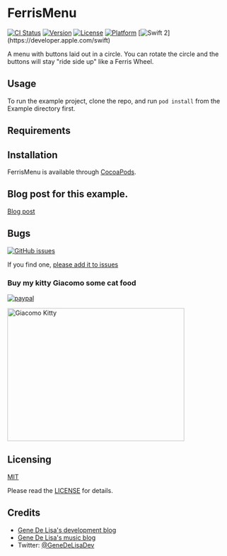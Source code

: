 # FerrisMenu

[![CI Status](http://img.shields.io/travis/GeneDeLisa/FerrisMenu.svg?style=flat)](https://travis-ci.org/GeneDeLisa/FerrisMenu)
[![Version](https://img.shields.io/cocoapods/v/FerrisMenu.svg?style=flat)](http://cocoapods.org/pods/FerrisMenu)
[![License](https://img.shields.io/cocoapods/l/FerrisMenu.svg?style=flat)](http://cocoapods.org/pods/FerrisMenu)
[![Platform](https://img.shields.io/cocoapods/p/FerrisMenu.svg?style=flat)](http://cocoapods.org/pods/FerrisMenu)
[![Swift 2](https://img.shields.io/badge/swift2.2-compatible-4BC51D.svg?style=flat")](https://developer.apple.com/swift)


A menu with buttons laid out in a circle. You can rotate the circle and the buttons will stay "ride side up" like
a Ferris Wheel.

## Usage

To run the example project, clone the repo, and run `pod install` from the Example directory first.

## Requirements

## Installation

FerrisMenu is available through [CocoaPods](http://cocoapods.org). 


## Blog post for this example.


[Blog post](http://www.rockhoppertech.com/blog/)


## Bugs


[![GitHub issues](https://img.shields.io/github/issues/genedelisa/FerrisMenu.svg)](https://github.com/genedelisa/FerrisMenu/issues)

If you find one, [please add it to issues](https://github.com/genedelisa/FerrisMenu/issues)



### Buy my kitty Giacomo some cat food

[![paypal](https://www.paypalobjects.com/en_US/i/btn/btn_donate_SM.gif)](https://www.paypal.com/cgi-bin/webscr?cmd=_donations&business=F5KE9Z29MH8YQ&bnP-DonationsBF:btn_donate_SM.gif:NonHosted)

<img src="https://flic.kr/p/FYsabW" alt="Giacomo Kitty" width="400" height="300">

## Licensing

[MIT](https://en.wikipedia.org/wiki/MIT_License)

Please read the [LICENSE](LICENSE) for details.

## Credits

*	[Gene De Lisa's development blog](http://rockhoppertech.com/blog/)
*	[Gene De Lisa's music blog](http://genedelisa.com/)
*   Twitter: [@GeneDeLisaDev](http://twitter.com/genedelisadev)
